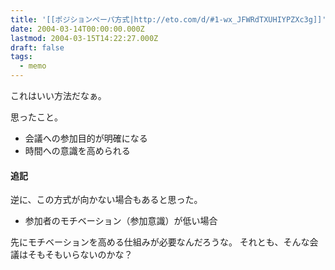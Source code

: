 ```yaml
---
title: '[[ポジションペーパ方式|http://eto.com/d/#1-wx_JFWRdTXUHIYPZXc3g]]'
date: 2004-03-14T00:00:00.000Z
lastmod: 2004-03-15T14:22:27.000Z
draft: false
tags:
  - memo
---
```


これはいい方法だなぁ。

思ったこと。

* 会議への参加目的が明確になる
* 時間への意識を高められる

#### 追記

逆に、この方式が向かない場合もあると思った。

* 参加者のモチベーション（参加意識）が低い場合

先にモチベーションを高める仕組みが必要なんだろうな。 それとも、そんな会議はそもそもいらないのかな？
